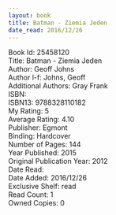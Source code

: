 ```yaml
---
layout: book
title: Batman - Ziemia Jeden
date_read: 2016/12/26
---
```


Book Id: 25458120<br />
Title: Batman - Ziemia Jeden<br />
Author: Geoff Johns<br />
Author l-f: Johns, Geoff<br />
Additional Authors: Gray Frank<br />
ISBN: <br />
ISBN13: 9788328110182<br />
My Rating: 5<br />
Average Rating: 4.10<br />
Publisher: Egmont<br />
Binding: Hardcover<br />
Number of Pages: 144<br />
Year Published: 2015<br />
Original Publication Year: 2012<br />
Date Read: <br />
Date Added: 2016/12/26<br />
Exclusive Shelf: read<br />
Read Count: 1<br />
Owned Copies: 0<br />

